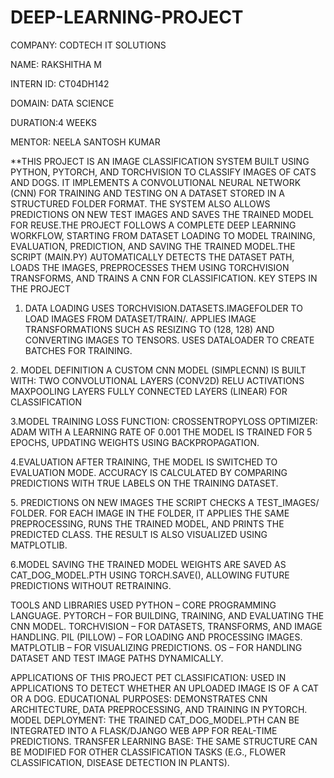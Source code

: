# DEEP-LEARNING-PROJECT

COMPANY: CODTECH IT SOLUTIONS

NAME: RAKSHITHA M

INTERN ID: CT04DH142

DOMAIN: DATA SCIENCE

DURATION:4 WEEKS

MENTOR: NEELA SANTOSH KUMAR

**THIS PROJECT IS AN IMAGE CLASSIFICATION SYSTEM BUILT USING PYTHON, PYTORCH, AND TORCHVISION TO CLASSIFY IMAGES OF CATS AND DOGS. IT IMPLEMENTS A CONVOLUTIONAL NEURAL NETWORK (CNN) FOR TRAINING AND TESTING ON A DATASET STORED IN A STRUCTURED FOLDER FORMAT. THE SYSTEM ALSO ALLOWS PREDICTIONS ON NEW TEST IMAGES AND SAVES THE TRAINED MODEL FOR REUSE.THE PROJECT FOLLOWS A COMPLETE DEEP LEARNING WORKFLOW, STARTING FROM DATASET LOADING TO MODEL TRAINING, EVALUATION, PREDICTION, AND SAVING THE TRAINED MODEL.THE SCRIPT (MAIN.PY) AUTOMATICALLY DETECTS THE DATASET PATH, LOADS THE IMAGES, PREPROCESSES THEM USING TORCHVISION TRANSFORMS, AND TRAINS A CNN FOR CLASSIFICATION.
 KEY STEPS IN THE PROJECT
1. DATA LOADING
USES TORCHVISION.DATASETS.IMAGEFOLDER TO LOAD IMAGES FROM DATASET/TRAIN/.
APPLIES IMAGE TRANSFORMATIONS SUCH AS RESIZING TO (128, 128) AND CONVERTING IMAGES TO TENSORS.
USES DATALOADER TO CREATE BATCHES FOR TRAINING.

2️. MODEL DEFINITION
A CUSTOM CNN MODEL (SIMPLECNN) IS BUILT WITH:
TWO CONVOLUTIONAL LAYERS (CONV2D)
RELU ACTIVATIONS
MAXPOOLING LAYERS
FULLY CONNECTED LAYERS (LINEAR) FOR CLASSIFICATION

3.MODEL TRAINING
LOSS FUNCTION: CROSSENTROPYLOSS
OPTIMIZER: ADAM WITH A LEARNING RATE OF 0.001
THE MODEL IS TRAINED FOR 5 EPOCHS, UPDATING WEIGHTS USING BACKPROPAGATION.

4️.EVALUATION
AFTER TRAINING, THE MODEL IS SWITCHED TO EVALUATION MODE.
ACCURACY IS CALCULATED BY COMPARING PREDICTIONS WITH TRUE LABELS ON THE TRAINING DATASET.

5️. PREDICTIONS ON NEW IMAGES
THE SCRIPT CHECKS A TEST_IMAGES/ FOLDER.
FOR EACH IMAGE IN THE FOLDER, IT APPLIES THE SAME PREPROCESSING, RUNS THE TRAINED MODEL, AND PRINTS THE PREDICTED CLASS.
THE RESULT IS ALSO VISUALIZED USING MATPLOTLIB.

6️.MODEL SAVING
THE TRAINED MODEL WEIGHTS ARE SAVED AS CAT_DOG_MODEL.PTH USING TORCH.SAVE(), ALLOWING FUTURE PREDICTIONS WITHOUT RETRAINING.

 TOOLS AND LIBRARIES USED
PYTHON – CORE PROGRAMMING LANGUAGE.
PYTORCH – FOR BUILDING, TRAINING, AND EVALUATING THE CNN MODEL.
TORCHVISION – FOR DATASETS, TRANSFORMS, AND IMAGE HANDLING.
PIL (PILLOW) – FOR LOADING AND PROCESSING IMAGES.
MATPLOTLIB – FOR VISUALIZING PREDICTIONS.
OS – FOR HANDLING DATASET AND TEST IMAGE PATHS DYNAMICALLY.

 APPLICATIONS OF THIS PROJECT
 PET CLASSIFICATION: USED IN APPLICATIONS TO DETECT WHETHER AN UPLOADED IMAGE IS OF A CAT OR A DOG.
 EDUCATIONAL PURPOSES: DEMONSTRATES CNN ARCHITECTURE, DATA PREPROCESSING, AND TRAINING IN PYTORCH.
 MODEL DEPLOYMENT: THE TRAINED CAT_DOG_MODEL.PTH CAN BE INTEGRATED INTO A FLASK/DJANGO WEB APP FOR REAL-TIME PREDICTIONS.
 TRANSFER LEARNING BASE: THE SAME STRUCTURE CAN BE MODIFIED FOR OTHER CLASSIFICATION TASKS (E.G., FLOWER CLASSIFICATION, DISEASE DETECTION IN PLANTS).









